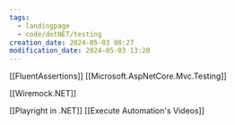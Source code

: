```yaml
---
tags:
  - landingpage
  - code/dotNET/testing
creation_date: 2024-05-03 08:27
modification_date: 2024-05-03 13:20
---
```

[[FluentAssertions]]
[[Microsoft.AspNetCore.Mvc.Testing]]

[[Wiremock.NET]]

[[Playright in .NET]]
[[Execute Automation's Videos]]
